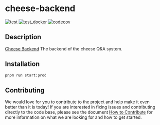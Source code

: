 # cheese-backend

![test](https://github.com/SageSeekerSociety/cheese-backend/actions/workflows/test.yml/badge.svg)
![test_docker](https://github.com/SageSeekerSociety/cheese-backend/actions/workflows/build-test-docker-dev.yml/badge.svg)
[![codecov](https://codecov.io/gh/SageSeekerSociety/cheese-backend/graph/badge.svg?token=ZWHHESBFJW)](https://codecov.io/gh/SageSeekerSociety/cheese-backend)

## Description

[Cheese Backend](https://github.com/SageSeekerSociety/cheese-backend)
The backend of the cheese Q&A system.

## Installation

```bash
pnpm run start:prod
```

## Contributing

We would love for you to contribute to the project and help make it even better than it is today! If you are interested in fixing issues and contributing directly to the code base, please see the document [How to Contribute](https://github.com/SageSeekerSociety/cheese-backend/wiki/How-to-Contribute) for more information on what we are looking for and how to get started.
